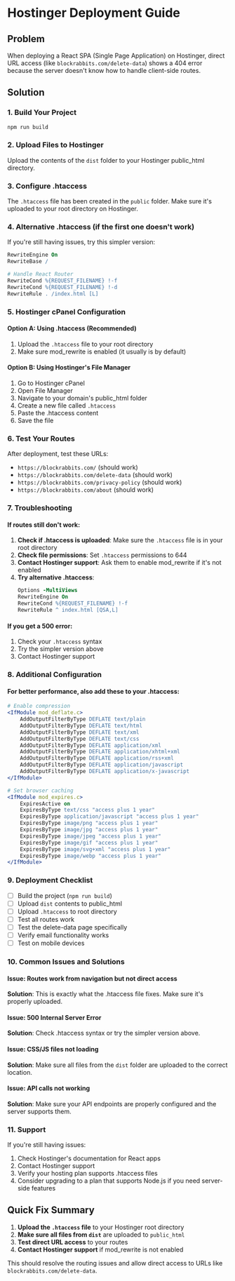 # Hostinger Deployment Guide

## Problem
When deploying a React SPA (Single Page Application) on Hostinger, direct URL access (like `blockrabbits.com/delete-data`) shows a 404 error because the server doesn't know how to handle client-side routes.

## Solution

### 1. Build Your Project
```bash
npm run build
```

### 2. Upload Files to Hostinger
Upload the contents of the `dist` folder to your Hostinger public_html directory.

### 3. Configure .htaccess
The `.htaccess` file has been created in the `public` folder. Make sure it's uploaded to your root directory on Hostinger.

### 4. Alternative .htaccess (if the first one doesn't work)
If you're still having issues, try this simpler version:

```apache
RewriteEngine On
RewriteBase /

# Handle React Router
RewriteCond %{REQUEST_FILENAME} !-f
RewriteCond %{REQUEST_FILENAME} !-d
RewriteRule . /index.html [L]
```

### 5. Hostinger cPanel Configuration

#### Option A: Using .htaccess (Recommended)
1. Upload the `.htaccess` file to your root directory
2. Make sure mod_rewrite is enabled (it usually is by default)

#### Option B: Using Hostinger's File Manager
1. Go to Hostinger cPanel
2. Open File Manager
3. Navigate to your domain's public_html folder
4. Create a new file called `.htaccess`
5. Paste the .htaccess content
6. Save the file

### 6. Test Your Routes
After deployment, test these URLs:
- `https://blockrabbits.com/` (should work)
- `https://blockrabbits.com/delete-data` (should work)
- `https://blockrabbits.com/privacy-policy` (should work)
- `https://blockrabbits.com/about` (should work)

### 7. Troubleshooting

#### If routes still don't work:
1. **Check if .htaccess is uploaded**: Make sure the `.htaccess` file is in your root directory
2. **Check file permissions**: Set `.htaccess` permissions to 644
3. **Contact Hostinger support**: Ask them to enable mod_rewrite if it's not enabled
4. **Try alternative .htaccess**:
   ```apache
   Options -MultiViews
   RewriteEngine On
   RewriteCond %{REQUEST_FILENAME} !-f
   RewriteRule ^ index.html [QSA,L]
   ```

#### If you get a 500 error:
1. Check your `.htaccess` syntax
2. Try the simpler version above
3. Contact Hostinger support

### 8. Additional Configuration

#### For better performance, also add these to your .htaccess:
```apache
# Enable compression
<IfModule mod_deflate.c>
    AddOutputFilterByType DEFLATE text/plain
    AddOutputFilterByType DEFLATE text/html
    AddOutputFilterByType DEFLATE text/xml
    AddOutputFilterByType DEFLATE text/css
    AddOutputFilterByType DEFLATE application/xml
    AddOutputFilterByType DEFLATE application/xhtml+xml
    AddOutputFilterByType DEFLATE application/rss+xml
    AddOutputFilterByType DEFLATE application/javascript
    AddOutputFilterByType DEFLATE application/x-javascript
</IfModule>

# Set browser caching
<IfModule mod_expires.c>
    ExpiresActive on
    ExpiresByType text/css "access plus 1 year"
    ExpiresByType application/javascript "access plus 1 year"
    ExpiresByType image/png "access plus 1 year"
    ExpiresByType image/jpg "access plus 1 year"
    ExpiresByType image/jpeg "access plus 1 year"
    ExpiresByType image/gif "access plus 1 year"
    ExpiresByType image/svg+xml "access plus 1 year"
    ExpiresByType image/webp "access plus 1 year"
</IfModule>
```

### 9. Deployment Checklist

- [ ] Build the project (`npm run build`)
- [ ] Upload `dist` contents to public_html
- [ ] Upload `.htaccess` to root directory
- [ ] Test all routes work
- [ ] Test the delete-data page specifically
- [ ] Verify email functionality works
- [ ] Test on mobile devices

### 10. Common Issues and Solutions

#### Issue: Routes work from navigation but not direct access
**Solution**: This is exactly what the .htaccess file fixes. Make sure it's properly uploaded.

#### Issue: 500 Internal Server Error
**Solution**: Check .htaccess syntax or try the simpler version above.

#### Issue: CSS/JS files not loading
**Solution**: Make sure all files from the `dist` folder are uploaded to the correct location.

#### Issue: API calls not working
**Solution**: Make sure your API endpoints are properly configured and the server supports them.

### 11. Support

If you're still having issues:
1. Check Hostinger's documentation for React apps
2. Contact Hostinger support
3. Verify your hosting plan supports .htaccess files
4. Consider upgrading to a plan that supports Node.js if you need server-side features

## Quick Fix Summary

1. **Upload the `.htaccess` file** to your Hostinger root directory
2. **Make sure all files from `dist`** are uploaded to `public_html`
3. **Test direct URL access** to your routes
4. **Contact Hostinger support** if mod_rewrite is not enabled

This should resolve the routing issues and allow direct access to URLs like `blockrabbits.com/delete-data`. 